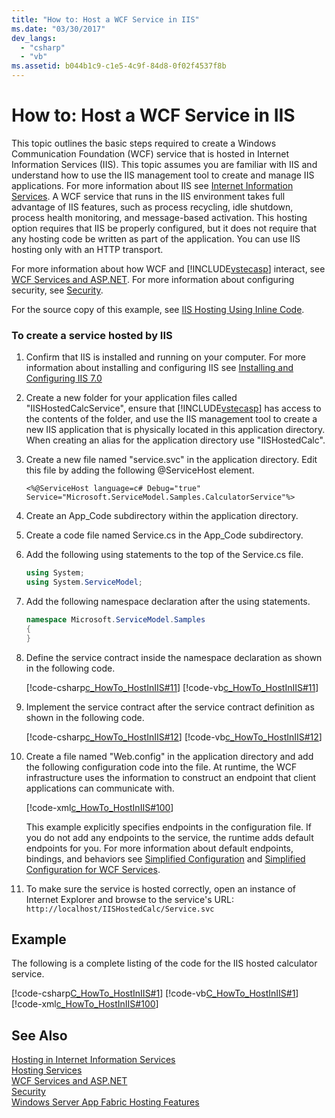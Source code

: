 ```yaml
---
title: "How to: Host a WCF Service in IIS"
ms.date: "03/30/2017"
dev_langs: 
  - "csharp"
  - "vb"
ms.assetid: b044b1c9-c1e5-4c9f-84d8-0f02f4537f8b
---
```

# How to: Host a WCF Service in IIS
This topic outlines the basic steps required to create a Windows Communication Foundation (WCF) service that is hosted in Internet Information Services (IIS). This topic assumes you are familiar with IIS and understand how to use the IIS management tool to create and manage IIS applications. For more information about IIS see [Internet Information Services](http://go.microsoft.com/fwlink/?LinkId=132449). A WCF service that runs in the IIS environment takes full advantage of IIS features, such as process recycling, idle shutdown, process health monitoring, and message-based activation. This hosting option requires that IIS be properly configured, but it does not require that any hosting code be written as part of the application. You can use IIS hosting only with an HTTP transport.  
  
 For more information about how WCF and [!INCLUDE[vstecasp](../../../../includes/vstecasp-md.md)] interact, see [WCF Services and ASP.NET](../../../../docs/framework/wcf/feature-details/wcf-services-and-aspnet.md). For more information about configuring security, see [Security](../../../../docs/framework/wcf/feature-details/security.md).  
  
 For the source copy of this example, see [IIS Hosting Using Inline Code](../../../../docs/framework/wcf/samples/iis-hosting-using-inline-code.md).  
  
### To create a service hosted by IIS  
  
1. Confirm that IIS is installed and running on your computer. For more information about installing and configuring IIS see [Installing and Configuring IIS 7.0](http://go.microsoft.com/fwlink/?LinkID=132128)  
  
2. Create a new folder for your application files called "IISHostedCalcService", ensure that [!INCLUDE[vstecasp](../../../../includes/vstecasp-md.md)] has access to the contents of the folder, and use the IIS management tool to create a new IIS application that is physically located in this application directory. When creating an alias for the application directory use "IISHostedCalc".  
  
3. Create a new file named "service.svc" in the application directory. Edit this file by adding the following @ServiceHost element.  
  
   ```  
   <%@ServiceHost language=c# Debug="true" Service="Microsoft.ServiceModel.Samples.CalculatorService"%>  
   ```  
  
4. Create an App_Code subdirectory within the application directory.  
  
5. Create a code file named Service.cs in the App_Code subdirectory.  
  
6. Add the following using statements to the top of the Service.cs file.  
  
   ```csharp  
   using System;  
   using System.ServiceModel;  
   ```  
  
7. Add the following namespace declaration after the using statements.  
  
   ```csharp  
   namespace Microsoft.ServiceModel.Samples  
   {  
   }  
   ```  
  
8. Define the service contract inside the namespace declaration as shown in the following code.  
  
    [!code-csharp[c_HowTo_HostInIIS#11](../../../../samples/snippets/csharp/VS_Snippets_CFX/c_howto_hostiniis/cs/source.cs#11)]
    [!code-vb[c_HowTo_HostInIIS#11](../../../../samples/snippets/visualbasic/VS_Snippets_CFX/c_howto_hostiniis/vb/source.vb#11)]  
  
9. Implement the service contract after the service contract definition as shown in the following code.  
  
     [!code-csharp[c_HowTo_HostInIIS#12](../../../../samples/snippets/csharp/VS_Snippets_CFX/c_howto_hostiniis/cs/source.cs#12)]
     [!code-vb[c_HowTo_HostInIIS#12](../../../../samples/snippets/visualbasic/VS_Snippets_CFX/c_howto_hostiniis/vb/source.vb#12)]  
  
10. Create a file named "Web.config" in the application directory and add the following configuration code into the file. At runtime, the WCF infrastructure uses the information to construct an endpoint that client applications can communicate with.  
  
     [!code-xml[c_HowTo_HostInIIS#100](../../../../samples/snippets/csharp/VS_Snippets_CFX/c_howto_hostiniis/common/web.config#100)]      
  
     This example explicitly specifies endpoints in the configuration file. If you do not add any endpoints to the service, the runtime adds default endpoints for you. For more information about default endpoints, bindings, and behaviors see [Simplified Configuration](../../../../docs/framework/wcf/simplified-configuration.md) and [Simplified Configuration for WCF Services](../../../../docs/framework/wcf/samples/simplified-configuration-for-wcf-services.md).  
  
11. To make sure the service is hosted correctly, open an instance of Internet Explorer and browse to the service's URL: `http://localhost/IISHostedCalc/Service.svc`  
  
## Example  
 The following is a complete listing of the code for the IIS hosted calculator service.  
  
 [!code-csharp[C_HowTo_HostInIIS#1](../../../../samples/snippets/csharp/VS_Snippets_CFX/c_howto_hostiniis/cs/source.cs#1)] 
 [!code-vb[C_HowTo_HostInIIS#1](../../../../samples/snippets/visualbasic/VS_Snippets_CFX/c_howto_hostiniis/vb/source.vb#1)] 
 [!code-xml[c_HowTo_HostInIIS#100](../../../../samples/snippets/csharp/VS_Snippets_CFX/c_howto_hostiniis/common/web.config#100)]  
  
## See Also  
 [Hosting in Internet Information Services](../../../../docs/framework/wcf/feature-details/hosting-in-internet-information-services.md)  
 [Hosting Services](../../../../docs/framework/wcf/hosting-services.md)  
 [WCF Services and ASP.NET](../../../../docs/framework/wcf/feature-details/wcf-services-and-aspnet.md)  
 [Security](../../../../docs/framework/wcf/feature-details/security.md)  
 [Windows Server App Fabric Hosting Features](http://go.microsoft.com/fwlink/?LinkId=201276)
